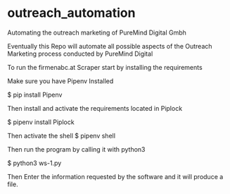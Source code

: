 # outreach_automation
Automating the outreach marketing of PureMind Digital Gmbh

Eventually this Repo will automate all possible aspects of the Outreach Marketing process conducted by PureMind Digital

To run the firmenabc.at Scraper start by installing the requirements

Make sure you have Pipenv Installed

  $ pip install Pipenv

Then install and activate the requirements located in Piplock

  $ pipenv install Piplock

Then activate the shell
  $ pipenv shell

Then run the program by calling it with python3

  $ python3 ws-1.py

Then Enter the information requested by the software and it will produce a file.
